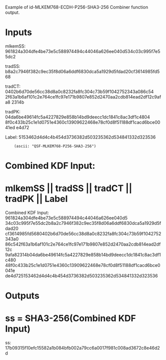 Example of id-MLKEM768-ECDH-P256-SHA3-256 Combiner function output.

# Inputs
mlkemSS:
961824a304dfe4be73e5c588974494c44046a626ee040d534c03c995f7e55dc2

tradSS:
b8a2c7946f382c9ec35f8d06a6ddf6830dca5a1929d5fdad20cf3614985fd568

tradCT:  0402b6d70de56cc38d8a0c8232fa8fc304c73b59f1042752343a086c54
2f63a1b6af101c2e764ce1fc97e171b9807e852d2470aa2cdb814ead2df12c9afa8
2314b

tradPK:  04da6be49614fc5a4227829e858b14bd9deecc1dc1841c8ac3df1c4804
8f0c433b25c1e1d0751e4360c13909622468e78cf0d8f51188df1cacd6bce0041ed
e4d72

Label:  5153462d4d4c4b454d3736382d503235362d534841332d323536

        (ascii: "QSF-MLKEM768-P256-SHA3-256")


# Combined KDF Input:
#  mlkemSS || tradSS || tradCT || tradPK || Label

Combined KDF Input: 961824a304dfe4be73e5c588974494c44046a626ee040d5
34c03c995f7e55dc2b8a2c7946f382c9ec35f8d06a6ddf6830dca5a1929d5fdad20
cf3614985fd5680402b6d70de56cc38d8a0c8232fa8fc304c73b59f1042752343a0
86c542f63a1b6af101c2e764ce1fc97e171b9807e852d2470aa2cdb814ead2df12c
9afa82314b04da6be49614fc5a4227829e858b14bd9deecc1dc1841c8ac3df1c480
48f0c433b25c1e1d0751e4360c13909622468e78cf0d8f51188df1cacd6bce0041e
de4d725153462d4d4c4b454d3736382d503235362d534841332d323536


# Outputs
# ss = SHA3-256(Combined KDF Input)

ss:
17b09315f10efc15582a1b084bfb002a79cc6a0017f981c008ad3672c8e46d2d
